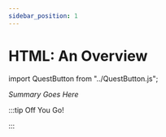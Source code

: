 ```yaml
---
sidebar_position: 1
---
```


# HTML: An Overview
import QuestButton from "../QuestButton.js";

_Summary Goes Here_

:::tip Off You Go!

<QuestButton text="Quest" />

:::

